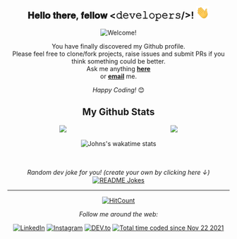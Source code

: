 <div align="center">
<h2> 𝐇𝐞𝐥𝐥𝐨 𝐭𝐡𝐞𝐫𝐞, 𝐟𝐞𝐥𝐥𝐨𝐰 <𝚍𝚎𝚟𝚎𝚕𝚘𝚙𝚎𝚛𝚜/>! <img src="https://github.com/ABSphreak/ABSphreak/blob/master/gifs/Hi.gif" width="30px"></h2>
</div>

<div align="center" width="50">

<img src="https://gist.githubusercontent.com/ZviMints/21c598c659081f9c0866e29a00bc2468/raw/05205bd01a980bfaaf4b81b8e5264d9fc127f73f/welcome.gif" alt="Welcome!" width="300"/>

</div>

<div align="center">

You have finally discovered my Github profile. <br>
Please feel free to clone/fork projects, raise issues and submit PRs if you think something could be better. <br>
Ask me anything <a href="https://github.com/matrixjnr/matrixjnr/issues/new"><b>here</b></a><br>
or <a href="mailto:jonnyeinstein@gmail.com"><b>email</b></a> me.

<i>Happy Coding!</i> 😊

</div>

<div align="center">
  
## My Github Stats

<div style="display: flex;">
    <div style="width: 50%;">
        <img src="https://github-readme-streak-stats.herokuapp.com?user=matrixjnr&theme=gotham" />
    </div>
    <div style="width: 50%;">
        <img src="https://github-readme-stats.vercel.app/api?username=matrixjnr&theme=gotham&custom_title=Matrix%20github%20stats" />
    </div>
</div>

![Johns's wakatime stats](https://github-readme-stats.vercel.app/api/wakatime?username=jmatrix&theme=gotham&layout=compact)

</br>
</br>
<i>Random dev joke for you! (create your own by clicking here ↓)</i><br>
<a href="https://readme-jokes.vercel.app"><img align="center" src="https://readme-jokes.vercel.app/api?bgColor=%23073b4c&textColor=%2306d6a0&aColor=%2306d6a0&borderColor=%2306d6a0" alt="README Jokes"></a>

---
[![HitCount](http://hits.dwyl.com/matrixjnr/matrixjnr.svg)](http://hits.dwyl.com/matrixjnr/matrixjnr)

<i>Follow me around the web:</i><br>

<a href="https://www.linkedin.com/in/john-simiyu" target="_blank"><img src="https://img.shields.io/badge/LinkedIn-%230077B5.svg?&style=flat-square&logo=linkedin&logoColor=white" alt="LinkedIn"></a>
<a href="https://www.instagram.com/jmatrixjnr" target="_blank"><img src="https://img.shields.io/badge/Instagram-%23E4405F.svg?&style=flat-square&logo=instagram&logoColor=white" alt="Instagram"></a>
<a href="https://dev.to/matrixjnr" target="_blank"><img src="https://img.shields.io/badge/DEV-%230A0A0A.svg?&style=flat-square&logo=DEV.to&logoColor=white" alt="DEV.to"></a>
<a href="https://wakatime.com/@0774eded-92ca-44ec-8e2e-a8b98ca18958"><img src="https://wakatime.com/badge/user/0774eded-92ca-44ec-8e2e-a8b98ca18958.svg" alt="Total time coded since Nov 22 2021" /></a>

</div>

